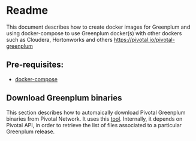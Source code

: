 # Readme
This document describes how to create docker images for Greenplum and using docker-compose to use Greenplum docker(s) with other dockers such as Cloudera, Hortonworks and others
<https://pivotal.io/pivotal-greenplum>

## Pre-requisites:
- [docker-compose](http://docs.docker.com/compose)

## Download Greenplum binaries
This section describes how to automaically download Pivotal Greenplum binaries from Pivotal Network. It uses this [tool](https://github.com/kongyew/greenplum-downloader/).
Internally, it depends on Pivotal API, in order to retrieve the list of files associated to a particular Greenplum release.


##
